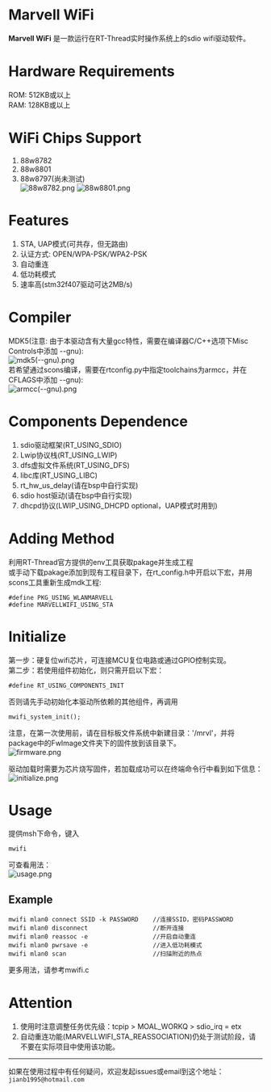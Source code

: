 # Marvell WiFi
**Marvell WiFi** 是一款运行在RT-Thread实时操作系统上的sdio wifi驱动软件。

# Hardware Requirements
ROM: 512KB或以上  
RAM: 128KB或以上  

# WiFi Chips Support
1. 88w8782  
2. 88w8801  
3. 88w8797(尚未测试)  
![88w8782.png][1]
![88w8801.png][2]

# Features
1. STA, UAP模式(可共存，但无路由)
2. 认证方式: OPEN/WPA-PSK/WPA2-PSK
3. 自动重连
4. 低功耗模式
5. 速率高(stm32f407驱动可达2MB/s)

# Compiler
MDK5(注意: 由于本驱动含有大量gcc特性，需要在编译器C/C++选项下Misc Controls中添加 --gnu):  
![mdk5(--gnu).png][3]  
若希望通过scons编译，需要在rtconfig.py中指定toolchains为armcc，并在CFLAGS中添加
--gnu):  
![armcc(--gnu).png][4]
# Components Dependence
1. sdio驱动框架(RT_USING_SDIO)
2. Lwip协议栈(RT_USING_LWIP)
3. dfs虚拟文件系统(RT_USING_DFS)
4. libc库(RT_USING_LIBC)
5. rt_hw_us_delay(请在bsp中自行实现)
6. sdio host驱动(请在bsp中自行实现)
7. dhcpd协议(LWIP_USING_DHCPD optional，UAP模式时用到)

# Adding Method
利用RT-Thread官方提供的env工具获取pakage并生成工程  
或手动下载pakage添加到现有工程目录下，在rt_config.h中开启以下宏，并用scons工具重新生成mdk工程:

    #define PKG_USING_WLANMARVELL
    #define MARVELLWIFI_USING_STA

# Initialize
第一步：硬复位wifi芯片，可连接MCU复位电路或通过GPIO控制实现。  
第二步：若使用组件初始化，则只需开启以下宏：

    #define RT_USING_COMPONENTS_INIT

否则请先手动初始化本驱动所依赖的其他组件，再调用

    mwifi_system_init();

注意，在第一次使用前，请在目标板文件系统中新建目录：'/mrvl'，并将package中的FwImage文件夹下的固件放到该目录下。  
![firmware.png][5]

驱动加载时需要为芯片烧写固件，若加载成功可以在终端命令行中看到如下信息：  
![initialize.png][6]

# Usage
提供msh下命令，键入

    mwifi

可查看用法：  
![usage.png][7]

## Example

    mwifi mlan0 connect SSID -k PASSWORD    //连接SSID，密码PASSWORD
    mwifi mlan0 disconnect                  //断开连接
    mwifi mlan0 reassoc -e                  //开启自动重连
    mwifi mlan0 pwrsave -e                  //进入低功耗模式
    mwifi mlan0 scan                        //扫描附近的热点

更多用法，请参考mwifi.c

# Attention
1. 使用时注意调整任务优先级：tcpip > MOAL_WORKQ > sdio_irq = etx
2. 自动重连功能(MARVELLWIFI_STA_REASSOCIATION)仍处于测试阶段，请不要在实际项目中使用该功能。

***

如果在使用过程中有任何疑问，欢迎发起issues或email到这个地址：`jianb1995@hotmail.com`


  [1]: image/88w8782.png "88w8782.png"
  [2]: image/88w8801.png "88w8801.png"
  [3]: image/mdk5(--gnu).png "mdk5(--gnu).png"
  [4]: image/armcc(--gnu).png "armcc(--gnu).png"
  [5]: image/firmware.png "firmware.png"
  [6]: image/initialize.png "initialize.png"
  [7]: image/usage.png "usage.png"
